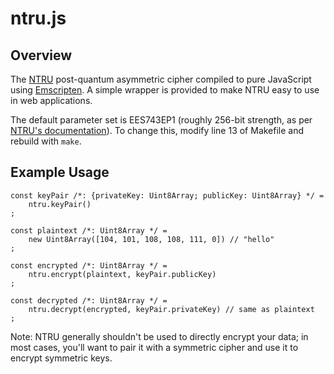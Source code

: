# ntru.js

## Overview

The [NTRU](https://en.wikipedia.org/wiki/NTRUEncrypt) post-quantum asymmetric
cipher compiled to pure JavaScript using [Emscripten](https://github.com/kripken/emscripten).
A simple wrapper is provided to make NTRU easy to use in web applications.

The default parameter set is EES743EP1 (roughly 256-bit strength, as per
[NTRU's documentation](https://github.com/NTRUOpenSourceProject/ntru-crypto/blob/master/reference-code/C/Encrypt/doc/UserNotes-NTRUEncrypt.pdf)).
To change this, modify line 13 of Makefile and rebuild with `make`.

## Example Usage

	const keyPair /*: {privateKey: Uint8Array; publicKey: Uint8Array} */ =
		ntru.keyPair()
	;

	const plaintext /*: Uint8Array */ =
		new Uint8Array([104, 101, 108, 108, 111, 0]) // "hello"
	;

	const encrypted /*: Uint8Array */ =
		ntru.encrypt(plaintext, keyPair.publicKey)
	;

	const decrypted /*: Uint8Array */ =
		ntru.decrypt(encrypted, keyPair.privateKey) // same as plaintext
	;

Note: NTRU generally shouldn't be used to directly encrypt your data; in most cases, you'll
want to pair it with a symmetric cipher and use it to encrypt symmetric keys.
